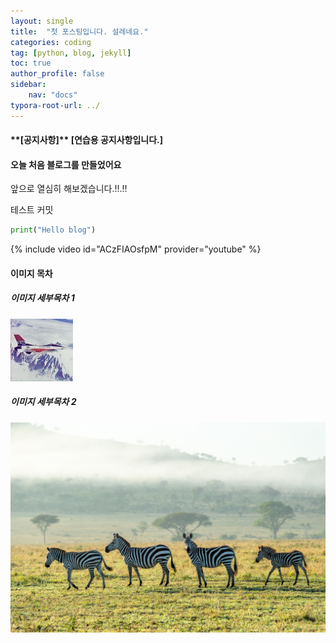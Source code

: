 ```yaml
---
layout: single
title:  "첫 포스팅입니다. 설레네요."
categories: coding
tag: [python, blog, jekyll]
toc: true
author_profile: false
sidebar:
    nav: "docs"
typora-root-url: ../
---
```



<div class="notice">
<h4>**[공지사항]**  [연습용 공지사항입니다.]</h4>
<!-- <ul> -->
    <!-- <li>공지사항 순서 1</li>
    <li>공지사항 순서 2</li>
    <li>공지사항 순서 3</li> -->
<!-- </ul> -->
</div>

<!-- /[버튼](https://google.com){: .btn .btn--inverse} -->

#### 오늘 처음 블로그를 만들었어요

앞으로 열심히 해보겠습니다.!!.!!

테스트 커밋


```python
print("Hello blog")
```

{% include video id="ACzFIAOsfpM" provider="youtube" %}

#### 이미지 목차

##### 이미지 세부목차 1

![airplane](/images/2023-12-16-first/airplane-1702813222353-9.png)

##### 이미지 세부목차 2

![zebras](/images/2023-12-16-first/zebras-1702813247964-11.jpg)

